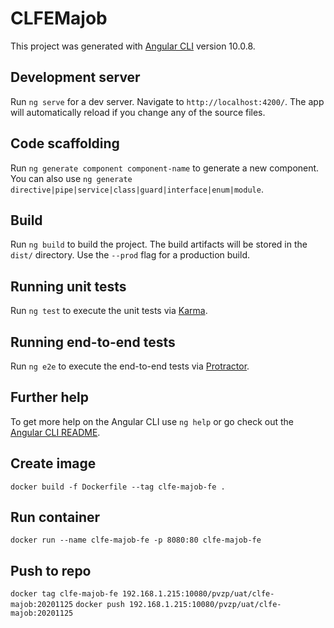 # CLFEMajob

This project was generated with [Angular CLI](https://github.com/angular/angular-cli) version 10.0.8.

## Development server

Run `ng serve` for a dev server. Navigate to `http://localhost:4200/`. The app will automatically reload if you change any of the source files.

## Code scaffolding

Run `ng generate component component-name` to generate a new component. You can also use `ng generate directive|pipe|service|class|guard|interface|enum|module`.

## Build

Run `ng build` to build the project. The build artifacts will be stored in the `dist/` directory. Use the `--prod` flag for a production build.

## Running unit tests

Run `ng test` to execute the unit tests via [Karma](https://karma-runner.github.io).

## Running end-to-end tests

Run `ng e2e` to execute the end-to-end tests via [Protractor](http://www.protractortest.org/).

## Further help

To get more help on the Angular CLI use `ng help` or go check out the [Angular CLI README](https://github.com/angular/angular-cli/blob/master/README.md).

## Create image

``docker build -f Dockerfile --tag clfe-majob-fe .``

## Run container

``docker run --name clfe-majob-fe -p 8080:80 clfe-majob-fe``

## Push to repo

``docker tag clfe-majob-fe 192.168.1.215:10080/pvzp/uat/clfe-majob:20201125``
``docker push 192.168.1.215:10080/pvzp/uat/clfe-majob:20201125``

